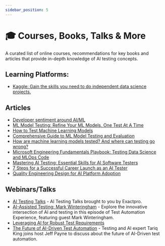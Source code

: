 ```yaml
---
sidebar_position: 5
---
```


# 🎓 Courses, Books, Talks & More

A curated list of online courses, recommendations for key books and articles that provide in-depth knowledge of AI testing concepts.

## Learning Platforms:
* [Kaggle: Gain the skills you need to do independent data science projects.](https://www.kaggle.com/learn)

## Articles
* [Developer sentiment around AI/ML](https://stackoverflow.co/labs/developer-sentiment-ai-ml/)
* [ML Model Testing: Refine Your ML Models, One Test At A Time](https://censius.ai/blogs/model-testing-types-methods-and-best-practices)
* [How to Test Machine Learning Models](https://deepchecks.com/how-to-test-machine-learning-models/)
* [Comprehensive Guide to ML Model Testing and Evaluation](https://www.testingxperts.com/blog/ml-testing)
* [How are machine learning models tested? And where can testing go wrong?](https://www.fiddler.ai/articles/how-are-machine-learning-models-tested-and-where-can-testing-go-wrong)
* [Microsoft Engineering Fundamentals Playbook: Testing Data Science and MLOps Code](https://microsoft.github.io/code-with-engineering-playbook/machine-learning/ml-testing/)
* [Mastering AI Testing: Essential Skills for AI Software Testers](https://www.upwork.com/resources/ai-tester-skills)
* [7 Steps for a Successful Career Launch as an AI Tester](https://blog.isqi.org/7-steps-for-a-successful-career-launch-as-an-ai-tester)
* [Quality Engineering Design for AI Platform Adoption](https://dzone.com/articles/quality-engineering-design-for-ai-platform-adoption)

## Webinars/Talks
* [AI Testing Talks](https://www.youtube.com/playlist?list=PL8Ql2_5rYPjhmgoaNP-9vY7xhpyhh_wpN) - AI Testing Talks brought to you by Exactpro.
* [AI-Assisted Testing: Mark Winteringham](https://www.youtube.com/watch?v=ozqffT6ZF24&t=9s) - Explore the innovative intersection of AI and testing in this episode of Test Automation Experience, featuring guest Mark Winteringham. 
* [Leveraging AI for Robust Test Requirements](https://www.youtube.com/watch?v=JB-6cALfWA8)
* [The Future of AI-Driven Test Automation](https://www.youtube.com/watch?v=7CCaG5YNHME) - Testing and AI expert Tariq King joins host Jeff Payne to discuss about the future of AI-Driven test automation.